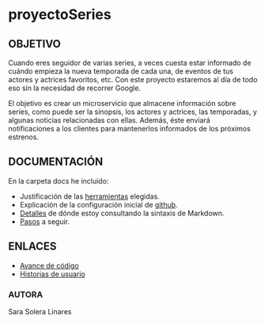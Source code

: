 # proyectoSeries 

## OBJETIVO 
Cuando eres seguidor de varias series, a veces cuesta estar informado de cuándo empieza la nueva temporada de cada una,  de eventos de tus actores y actrices favoritos, etc. Con este proyecto estaremos al día de todo eso sin la necesidad de recorrer Google.

El objetivo es crear un microservicio que almacene información sobre series, como puede ser la sinopsis, los actores y actrices, las temporadas, y algunas noticias relacionadas con ellas. Además, éste enviará notificaciones a los clientes para mantenerlos informados de los próximos estrenos.

## DOCUMENTACIÓN
En la carpeta docs he incluido:
- Justificación de las [herramientas](https://github.com/sarasolera/proyectoSeries/blob/master/docs/herramientas.md) elegidas.
- Explicación de la configuración inicial de [github](https://github.com/sarasolera/proyectoSeries/blob/master/docs/inicio_git.md).
- [Detalles](https://github.com/sarasolera/proyectoSeries/blob/master/docs/md_manual.md) de dónde estoy consultando la sintaxis de Markdown.
- [Pasos](https://github.com/sarasolera/proyectoSeries/blob/master/docs/pasos.md) a seguir.

## ENLACES
- [Avance de código](https://github.com/sarasolera/proyectoSeries/tree/master/src)
- [Historias de usuario](https://github.com/sarasolera/proyectoSeries/issues)

### AUTORA
Sara Solera Linares